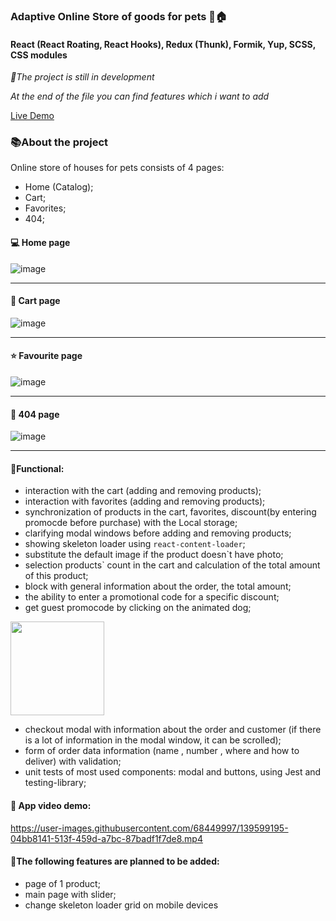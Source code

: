 ### Adaptive Online Store of goods for pets 🐶🏠

#### React (React Roating, React Hooks), Redux (Thunk), Formik, Yup, SCSS, CSS modules


*📝The project is still in development*

*At the end of the file you can find features which i want to add*

[Live Demo](https://online-shop-react-mu.vercel.app/)

### 📚About the project

Online store of houses for pets consists of 4 pages:
- Home (Catalog);
- Cart;
- Favorites;
- 404;

#### 💻 Home page
![image](https://user-images.githubusercontent.com/86040508/177772359-c6d2c8bc-aab1-45f8-9532-ef20010acf02.png)

---
#### 🛒 Cart page
![image](https://user-images.githubusercontent.com/86040508/177772485-66e733fe-6524-4be2-84b6-488e609429cf.png)

---
#### ⭐️ Favourite page
![image](https://user-images.githubusercontent.com/86040508/177772530-09580d81-d499-44fc-a5f9-b712fb484964.png)

---
#### 🔎 404 page
![image](https://user-images.githubusercontent.com/68449997/140306025-9063cbd2-b0d0-478a-81a9-c2aaf1b8d46b.png)

---

#### 📘Functional:
- interaction with the cart (adding and removing products);
- interaction with favorites (adding and removing products);
- synchronization of products in the cart, favorites, discount(by entering promocde before purchase) with the Local storage;
- clarifying modal windows before adding and removing products;
- showing skeleton loader using `react-content-loader`;
- substitute the default image if the product doesn`t have photo;
- selection products` count in the cart and calculation of the total amount of this product;
- block with general information about the order, the total amount;
- the ability to enter a promotional code for a specific discount;
- get guest promocode by clicking on the animated dog;

<img src="https://user-images.githubusercontent.com/68449997/139599093-54e25a8a-697a-429f-a675-58fd1f21b689.png" height="150">

- checkout modal with information about the order and customer (if there is a lot of information in the modal window, it can be scrolled);
- form of order data information (name , number , where and how to deliver) with validation;
- unit tests of most used components: modal and buttons, using Jest and testing-library;

#### 🎥 App video demo:

https://user-images.githubusercontent.com/68449997/139599195-04bb8141-513f-459d-a7bc-87badf1f7de8.mp4



#### 📒The following features are planned to be added:
- page of 1 product;
- main page with slider;
- change skeleton loader grid on mobile devices
